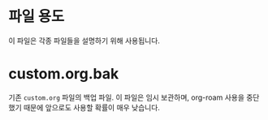 # 파일 용도

이 파일은 각종 파일들을 설명하기 위해 사용됩니다.

# custom.org.bak

기존 `custom.org` 파일의 백업 파일. 이 파일은 임시 보관하며, org-roam 사용을 중단했기 때문에 앞으로도 사용할 확률이 매우 낮습니다.
